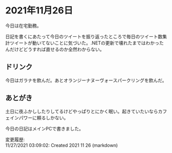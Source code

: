# 2021年11月26日

今日は在宅勤務。

日記を書くにあたって今日のツイートを振り返ったところで毎日のツイート数集計ツイートが動いてないことに気づいた。.NETの更新で壊れたまではわかったんだけどどうすれば直せるのか全然わからない。

## ドリンク

今日はガラナを飲んだ。あとオランジーナヌーヴォースパークリングを飲んだ。

## あとがき

土日に夜ふかししたりしてるけどやっぱりとにかく眠い。起きていたいならカフェインパワーに頼るしかない。

今日の日記はメインPCで書きました。

変更履歴:  
11/27/2021 03:09:02: Created 2021 11 26 (markdown)  
